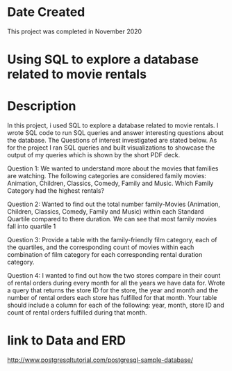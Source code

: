 # Date Created

This project was completed in November 2020

# Using SQL to explore a database related to movie rentals

# Description

In this project, i used SQL to explore a database related to movie rentals. I wrote SQL code to run SQL queries and answer interesting questions about the database. The Questions of interest investigated are stated below. As for the project I ran SQL queries and built visualizations to showcase the output of my queries which is shown by the short PDF deck.

Question 1: We wanted to understand more about the movies that families are watching. The following categories are considered family movies: Animation, Children, Classics, Comedy, Family and Music. Which Family Category had the highest rentals?

Question 2: Wanted to find out the total number family-Movies (Animation, Children, Classics, Comedy, Family and Music) within each Standard Quartile compared to there duration. We can see that most family movies fall into quartile 1

 Question 3: Provide a table with the family-friendly film category, each of the quartiles, and the corresponding count of movies within each combination of film category for each corresponding rental duration category.

 Question 4: I wanted to find out how the two stores compare in their count of rental orders during every month for all the years we have data for. Wrote a query that returns the store ID for the store, the year and month and the number of rental orders each store has fulfilled for that month. Your table should include a column for each of the following: year, month, store ID and count of rental orders fulfilled during that month.


# link to Data and ERD

http://www.postgresqltutorial.com/postgresql-sample-database/
